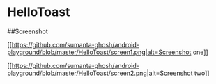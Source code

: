 # HelloToast

##Screenshot

 [[https://github.com/sumanta-ghosh/android-playground/blob/master/HelloToast/screen1.png|alt=Screenshot one]]
 
 [[https://github.com/sumanta-ghosh/android-playground/blob/master/HelloToast/screen2.png|alt=Screenshot two]]
